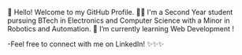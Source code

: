 🤝 Hello! Welcome to my GitHub Profile.
👨‍🎓 I'm a Second Year student pursuing BTech in Electronics and Computer Science with a Minor in Robotics and Automation.
🌱 I’m currently learning Web Development !

-Feel free to connect with me on LinkedIn!
✨✨✨

<!---
nandana-nr/nandana-nr is a ✨ special ✨ repository because its `README.md` (this file) appears on your GitHub profile.
You can click the Preview link to take a look at your changes.
--->
